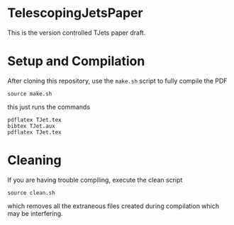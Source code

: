 # TelescopingJetsPaper
This is the version controlled TJets paper draft.

# Setup and Compilation
After cloning this repository, use the `make.sh` script to fully compile the PDF
```
source make.sh
```
this just runs the commands
```
pdflatex TJet.tex
bibtex TJet.aux
pdflatex TJet.tex
```
# Cleaning
If you are having trouble compiling, execute the clean script
```
source clean.sh
```
which removes all the extraneous files created during compilation which may be interfering.